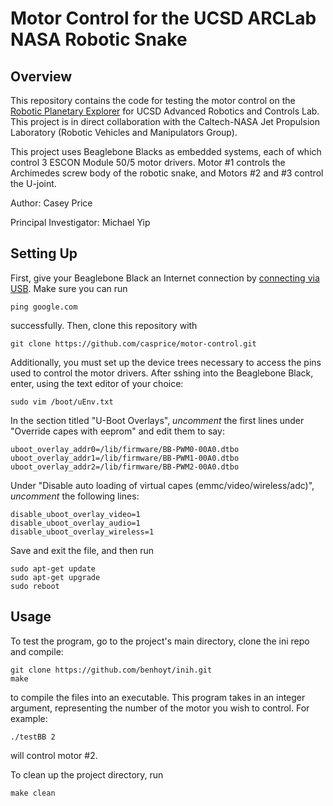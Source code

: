 # Motor Control for the UCSD ARCLab NASA Robotic Snake

## Overview
This repository contains the code for testing the motor control on the [Robotic Planetary Explorer](https://www.ucsdarclab.com/nasarobot) for UCSD Advanced Robotics and Controls Lab. This project is in direct collaboration with the Caltech-NASA Jet Propulsion Laboratory (Robotic Vehicles and Manipulators Group). 

This project uses Beaglebone Blacks as embedded systems, each of which control 3 ESCON Module 50/5 motor drivers. Motor #1 controls the Archimedes screw body of the robotic snake, and Motors #2 and #3 control the U-joint. 

Author: Casey Price

Principal Investigator: Michael Yip

## Setting Up
First, give your Beaglebone Black an Internet connection by [connecting via USB](http://paulbupejr.com/beaglebone-black-internet-over-usb/). Make sure you can run 

    ping google.com

successfully. Then, clone this repository with
  
    git clone https://github.com/casprice/motor-control.git

Additionally, you must set up the device trees necessary to access the pins used to control the motor drivers. After sshing into the Beaglebone Black, enter, using the text editor of your choice: 

    sudo vim /boot/uEnv.txt

In the section titled "U-Boot Overlays", *uncomment* the first lines under "Override capes with eeprom" and edit them to say: 

    uboot_overlay_addr0=/lib/firmware/BB-PWM0-00A0.dtbo
    uboot_overlay_addr1=/lib/firmware/BB-PWM1-00A0.dtbo
    uboot_overlay_addr2=/lib/firmware/BB-PWM2-00A0.dtbo

Under "Disable auto loading of virtual capes (emmc/video/wireless/adc)", *uncomment* the following lines:
    
    disable_uboot_overlay_video=1
    disable_uboot_overlay_audio=1
    disable_uboot_overlay_wireless=1

Save and exit the file, and then run

    sudo apt-get update
    sudo apt-get upgrade
    sudo reboot

## Usage
To test the program, go to the project's main directory, clone the ini repo and compile: 

    git clone https://github.com/benhoyt/inih.git
    make

to compile the files into an executable. This program takes in an integer argument, representing the number of the motor you wish to control. For example:

    ./testBB 2

will control motor #2.

To clean up the project directory, run

    make clean
